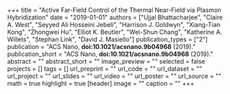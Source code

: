 +++
title = "Active Far-Field Control of the Thermal Near-Field via Plasmon Hybridization"
date = "2019-01-01"
authors = ["Ujjal Bhattacharjee", "Claire A. West", "Seyyed Ali Hosseini Jebeli", "Harrison J. Goldwyn", "Xiang-Tian Kong", "Zhongwei Hu", "Elliot K. Beutler", "Wei-Shun Chang", "Katherine A. Willets", "Stephan Link", "David J. Masiello"]
publication_types = ["2"]
publication = "ACS Nano, **doi:10.1021/acsnano.9b04968** (2019)."
publication_short = "ACS Nano, **doi:10.1021/acsnano.9b04968** (2019)."
abstract = ""
abstract_short = ""
image_preview = ""
selected = false
projects = []
tags = []
url_preprint = ""
url_code = ""
url_dataset = ""
url_project = ""
url_slides = ""
url_video = ""
url_poster = ""
url_source = ""
math = true
highlight = true
[header]
image = ""
caption = ""
+++

